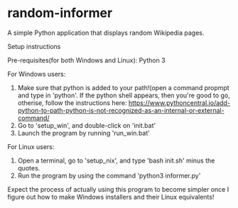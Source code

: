 # random-informer
A simple Python application that displays random Wikipedia pages.

Setup instructions

Pre-requisites(for both Windows and Linux): Python 3

For Windows users:
  1) Make sure that python is added to your path!(open a command propmpt and type in 'python'. If the python shell appears, then you're good to go, otherise, follow the instructions here: https://www.pythoncentral.io/add-python-to-path-python-is-not-recognized-as-an-internal-or-external-command/
  2) Go to 'setup_win', and double-click on 'init.bat'
  3) Launch the program by running 'run_win.bat' 
  
For Linux users:
  1) Open a terminal, go to 'setup_nix', and type 'bash init.sh' minus the quotes.
  2) Run the program by using the command 'python3 informer.py'

Expect the process of actually using this program to become simpler once I figure out how to make Windows installers and their Linux equivalents!
